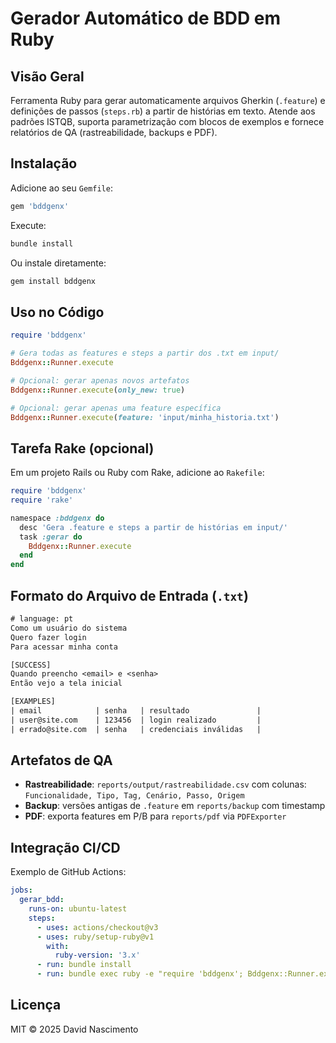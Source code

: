 # Gerador Automático de BDD em Ruby

## Visão Geral

Ferramenta Ruby para gerar automaticamente arquivos Gherkin (`.feature`) e definições de passos (`steps.rb`) a partir de histórias em texto. Atende aos padrões ISTQB, suporta parametrização com blocos de exemplos e fornece relatórios de QA (rastreabilidade, backups e PDF).

## Instalação

Adicione ao seu `Gemfile`:

```ruby
gem 'bddgenx'
```

Execute:

```bash
bundle install
```

Ou instale diretamente:

```bash
gem install bddgenx
```

## Uso no Código

```ruby
require 'bddgenx'

# Gera todas as features e steps a partir dos .txt em input/
Bddgenx::Runner.execute

# Opcional: gerar apenas novos artefatos
Bddgenx::Runner.execute(only_new: true)

# Opcional: gerar apenas uma feature específica
Bddgenx::Runner.execute(feature: 'input/minha_historia.txt')
```

## Tarefa Rake (opcional)

Em um projeto Rails ou Ruby com Rake, adicione ao `Rakefile`:

```ruby
require 'bddgenx'
require 'rake'

namespace :bddgenx do
  desc 'Gera .feature e steps a partir de histórias em input/'
  task :gerar do
    Bddgenx::Runner.execute
  end
end
```

## Formato do Arquivo de Entrada (`.txt`)

```txt
# language: pt
Como um usuário do sistema
Quero fazer login
Para acessar minha conta

[SUCCESS]
Quando preencho <email> e <senha>
Então vejo a tela inicial

[EXAMPLES]
| email            | senha   | resultado               |
| user@site.com    | 123456  | login realizado         |
| errado@site.com  | senha   | credenciais inválidas   |
```

## Artefatos de QA

* **Rastreabilidade**: `reports/output/rastreabilidade.csv` com colunas:
  `Funcionalidade, Tipo, Tag, Cenário, Passo, Origem`
* **Backup**: versões antigas de `.feature` em `reports/backup` com timestamp
* **PDF**: exporta features em P/B para `reports/pdf` via `PDFExporter`

## Integração CI/CD

Exemplo de GitHub Actions:

```yaml
jobs:
  gerar_bdd:
    runs-on: ubuntu-latest
    steps:
      - uses: actions/checkout@v3
      - uses: ruby/setup-ruby@v1
        with:
          ruby-version: '3.x'
      - run: bundle install
      - run: bundle exec ruby -e "require 'bddgenx'; Bddgenx::Runner.execute(only_new: true)"
```

## Licença

MIT © 2025 David Nascimento
